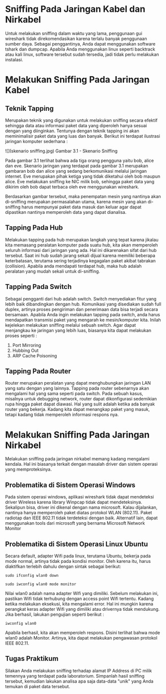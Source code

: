 
# Sniffing Pada Jaringan Kabel dan Nirkabel

Untuk melakukan sniffing dalam waktu yang lama, penggunaan gui wireshark tidak direkomendasikan karena terlalu banyak penggunaan sumber daya. Sebagai penggantinya, Anda dapat menggunakan software tshark dan dumpcap. Apabila Anda menggunakan linux seperti backtrack atau kali linux, software tersebut sudah tersedia, jadi tidak perlu melakukan instalasi.


# Melakukan Sniffing Pada Jaringan Kabel


## Teknik Tapping
Merupakan teknik yang digunakan untuk melakukan sniffing secara efektif sehingga data atau informasi paket data yang diperoleh hanya sesuai dengan yang diinginkan. Tentunya dengan teknik tapping ini akan meminimalisir paket data yang luas dan banyak.
Berikut ini terdapat ilustrasi jaringan komputer sederhana :

![](skenario sniffing.jpg)
Gambar 3.1 - Skenario Sniffing

Pada gambar 3.1 terlihat bahwa ada tiga orang pengguna yaitu bob, alice dan eve. Skenario jaringan yang terdapat pada gambar 3.1 merupakan gambaran bob dan alice yang sedang berkomunikasi melalui jaringan internet. Eve merupakan pihak ketiga yang tidak diketahui oleh bob maupun alice. Eve melakukan sniffing ke NIC milik bob, sehingga paket data yang dikirim oleh bob dapat terbaca oleh eve menggunakan wireshark.

Berdasarkan gambar tersebut, maka penempatan mesin yang nantinya akan di-sniffing merupakan permasalahan utama, karena mesin yang akan di-sniffing harus mempunyai paket data masuk dan keluar agar dapat dipastikan nantinya memperoleh data yang dapat dianalisa.


## Tapping Pada Hub
Melakukan tapping pada hub merupakan langkah yang tepat karena jikalau kita memasang peralatan komputer pada suatu hub, kita akan memperoleh seluruh informasi dari jaringan yang ada. Hal ini dikarenakan sifat dari hub tersebut. Saat ini hub sudah jarang sekali dijual karena memiliki beberapa keterbatasan, terutama sering terjadinya kegagalan paket akibat tabrakan (collision). Apabila anda mendapati terdapat hub, maka hub adalah peralatan yang mudah sekali untuk di-sniffing.


## Tapping Pada Switch
Sebagai pengganti dari hub adalah switch. Switch menyediakan fitur yang lebih baik dibandingkan dengan hub. Komunikasi yang disediakan sudah full duplex, artinya proses pengiriman dan penerimaan data bisa terjadi secara bersamaan. Apabila Anda ingin melakukan tapping pada switch, anda harus mendapatkan transmisi paket yang mengarah ke mesin/komputer kita. Inilah kejelekan melakukan sniffing melalui sebuah switch. Agar dapat menjangkau ke jaringan yang lebih luas, biasanya kita dapat melakukan proses seperti : 
1. Port Mirroring
2. Hubbing Out
3. ARP Cache Poisoning


## Tapping Pada Router
Router merupakan peralatan yang dapat menghubungkan jaringan LAN yang satu dengan yang lainnya. Tapping pada router sebenarnya akan mengalami hal yang sama seperti pada switch. Pada sebuah kasus, misalnya untuk debugging network, router dapat dikonfigurasi sedemikian rupa hingga paket dapat diawasi. Hal yang sulit adalah ketika ada banyak router yang bekerja. Kadang kita dapat menangkap paket yang masuk, tetapi kadang tidak memperoleh informasi respons nya.


# Melakukan Sniffing Pada Jaringan Nirkabel
Melakukan sniffing pada jaringan nirkabel memang kadang mengalami kendala. Hal ini biasanya terkait dengan masalah driver dan sistem operasi yang memproteksinya.

## Problematika di Sistem Operasi Windows
Pada sistem operasi windows, aplikasi wireshark tidak dapat mendeteksi driver Wireless karena library Winpcap tidak dapat mendeteksinya. Sekalipun bisa, driver ini dikenal dengan nama microsoft. Kalau dijalankan, nantinya hanya memperoleh paket diatas protokol WLAN (802.11). Paket radiotap dan IEEE 802.11 tidak terdeteksi dengan baik. Alternatif lain, dapat menggunakan tools dari microsoft yang bernama Microsoft Network Monitor


## Problematika di Sistem Operasi Linux Ubuntu
Secara default, adapter Wifi pada linux, terutama Ubuntu, bekerja pada mode normal, artinya tidak pada kondisi monitor. Oleh karena itu, harus diaktifkan terlebih dahulu dengan sintak sebagai berikut:

```sudo ifconfig wlan0 down```

```sudo iwconfig wlan0 mode monitor```

Nilai wlan0 adalah nama adapter Wifi yang dimiliki. Sebelum melakukan ini, pastikan Wifi tidak terhubung dengan access point Wifi tertentu. Kadang ketika melakukan eksekusi, kita mengalami error. Hal ini mungkin karena perangkat keras adapter Wifi yang dimiliki atau drivernya tidak mendukung. Jika berhasil, lakukan pengujian seperti berikut :

```iwconfig wlan0```

Apabila berhasil, kita akan memperoleh respons. Disini terlihat bahwa mode wlan0 adalah Monitor. Artinya, kita dapat melakukan pengawasan protokol IEEE 802.11.


## Tugas Praktikum
Silakan Anda melakukan sniffing terhadap alamat IP Address di PC milik temennya yang terdapat pada laboratorium. Simpanlah hasil sniffing tersebut, kemudian lakukan analisa apa saja data-data "unik" yang Anda temukan di paket data tersebut.
